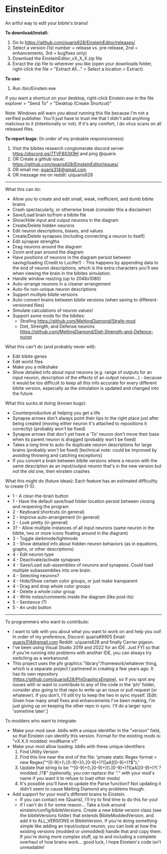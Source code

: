 # EinsteinEditor
An artful way to edit your bibite's brains!

__To download/install:__
 1. Go to https://github.com/quaris628/EinsteinEditor/releases/
 2. Select a version (1st number = release vs. pre-release, 2nd = enhancements, 3rd = bugfixes only)
 3. Download the EinsteinEditor_vX_X_X.zip file
 4. Exract the zip file to wherever you like (open your downloads folder, right-click the file > "Extract All..." > Select a location > Extract)

__To use:__
 1. Run /bin/Einstein.exe

If you want a shortcut on your desktop, right-click Einstein.exe in the file explorer > "Send To" > "Desktop (Create Shortcut)"

Note: Windows will warn you about running this file because I'm not a verified publisher. You'll just have to trust me that I didn't add anything malicious to it (intentionally or not). If it's any comfort, I do virus scans on all released files.

__To report bugs:__
(In order of my probable responsiveness)
 1. Visit the bibites research conglomerate discord server https://discord.gg/7TVF8X3X9H and ping @quaris
 2. OR Create a github issue: https://github.com/quaris628/EinsteinEditor/issues/
 3. OR email me: quaris314@gmail.com
 4. OR message me on reddit: u/quaris628

 -----

What this can do:
 - Allow you to create and edit small, weak, inefficient, and dumb bibite brains
 - Crash spectacularly, or otherwise break (consider this a disclaimer)
 - Save/Load brain to/from a bibite file
 - Show/Hide input and output neurons in the diagram
 - Create/Delete hidden neurons
 - Edit neuron descriptions, biases, and values
 - Create/Delete synapses (including connecting a neuron to itself)
 - Edit synapse strengths
 - Drag neurons around the diagram
 - Zoom and pan around the diagram
 - Have positions of neurons in the diagram persist between saving/loading (Credit to Lucifer!) - This happens by appending data to the end of neuron descriptions, which is the extra characters you'll see when viewing the brain in the bibites simulation.
 - Handle window resizing (up to 2048x1080)
 - Auto-arrange neurons in a cleaner arrangement
 - Auto-fix non-unique neuron descriptions
 - Support multiple bibite versions
 - Auto-convert brains between bibite versions (when saving to different-versioned files)
 - Simulate calculations of neuron values!
 - Support some mods for the bibites:
   - Strafing https://github.com/MeltingDiamond/Strafe-mod
   - Diet, Strength, and Defense neurons https://github.com/MeltingDiamond/Diet-Strength-and-Defence-nuron

What this can't do (and probably never will):
 - Edit bibite genes
 - Edit world files
 - Make you a milkshake
 - Show detailed info about input neurons (e.g. range of outputs for an input neuron, description of the effects of an output neuron...) - because it would be too difficult to keep all this info accurate for every different bibite version, especially as the simulation is updated and changed into the future

What this sucks at doing (known bugs):
 - Counterproductive at helping you get a life
 - Synapse arrows don't always point their tips to the right place just after being created (moving either neuron it's attached to repositions it correctly) (probably won't be fixed)
 - Synapse arrows that don't yet have a 'To' neuron don't move their base when its parent neuron is dragged (probably won't be fixed)
 - Takes a long time to auto-fix duplicate neuron descriptions for large brains (probably won't be fixed) [technical note: could be improved by avoiding throwing and catching exceptions]
 - If you convert a brain between bibite versions where a neuron with the same description as an input/output neuron that's in the new version but not the old one, then einstein crashes

What this might do (future ideas):
  Each feature has an estimated difficultly to create (1-5).
 - 1 - A clear-the-brain button
 - 1 - Have the default save/load folder location persist between closing and reopening the program
 - 2 - Keyboard shortcuts (in general)
 - 2 - Improve auto-arrangement (in general)
 - 2 - Look pretty (in general)
 - 3? - Allow multiple instances of all input neurons (same neuron in the bibite, two or more icons floating around in the diagram)
 - 3 - Toggle darkmode/lightmode
 - 3 - Show detailed info about hidden neuron behaviors (as in equations, graphs, or other descriptions)
 - 4 - Edit neuron type
 - 4 - Deactivate/activate synapses
 - 4 - Save/Load sub-assemblies of neurons and synapses. Could load multiple subassemblies into one brain.
 - 4 - Selecting neurons?
 - 4 - Hide/Show certain color groups, or just make transparent
 - 4 - Drag and drop whole color groups
 - 4 - Delete a whole color group
 - 4 - Write notes/comments inside the diagram (like post-its)
 - 5 - Sentience (?)
 - 5 - An undo button

 -----

To programmers who want to contribute:
 - I want to talk with you about what you want to work on and help you out! In order of my preference, Discord: quaris#9905 Email: quaris314@gmail.com Reddit: u/quaris628 and finally Carrier pigeon.
 - I've been using Visual Studio 2019 and 2022 for an IDE. Just FYI so that if you're running into problems with another IDE, you can always try switching as a workaround.
 - This project uses the phi graphics "library"/framework/whatever thing, which is a separate project I partnered in creating a few years ago. It has its own repository (https://github.com/quaris628/PhiGraphicsEngine), so if you spot any issues with or want to contribute to any of the code in the 'phi' folder, consider also going to that repo to write up an issue or pull request (or whatever). If you don't, I'll still try to keep the two in sync myself. [Edit: Given how many small fixes and enhancements I've been making, I'm just giving up on keeping the other repo in sync. I'll do a larger sync 'sometime later'.]

To modders who want to integrate:
 - Make your mod save .bb8s with a unique identifier in the "version" field, so that Einstein can identify this version. Format for the existing mods is: "vX.X.X modded: modName v1"
 - Make your mod allow loading .bb8s with these unique identifiers
   1. Find Utility.Version
   2. Find this line near the end of the file: 'private static Regex format = new Regex("^[0-9]+(\\.[0-9]+)(\\.[0-9]+)?([aA][0-9]+)?$");'
   3. Update that string to be "^[0-9]+(\\.[0-9]+)(\\.[0-9]+)?([aA][0-9]+)?( ?modded:.*)?$" (optionally, you can replace the ".*" with your mod's name if you want it to refuse to load other mods)
   4. It's possible you'll have to update the Parse function? Not updating it didn't seem to cause Melting Diamond any problems though.
 - Add support for your mod's different brains to Einstein.
   - If you can contact me (Quaris), I'll try to find time to do this for you!
   - if I can't do it for some reason... Take a look around einstein/config/bibiteVersions. Create a new bibite version class (see the bibiteVersions folder) that extends BibiteModdedVersion, and add it to ALL_VERSIONS in BibiteVersion. If you're doing something simple like adding an input/output neuron, you can look at how the existing versions (modded or unmodded) handle that and copy them. If you're doing more complex stuff, up to and including a complete overhaul of how brains work... good luck, I hope Einstein's code isn't unreadable!
